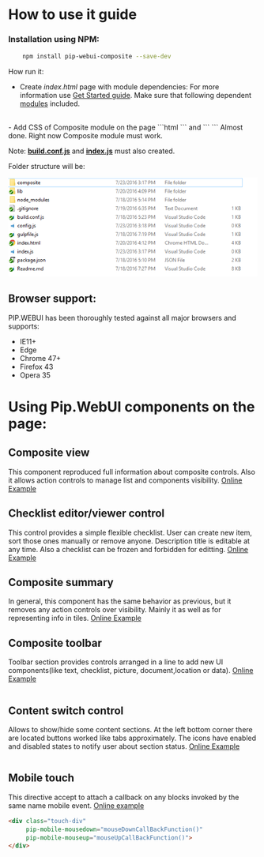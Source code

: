 # How to use it guide

### Installation using NPM:
```bash
    npm install pip-webui-composite --save-dev
```

How run it:

- Create _index.html_ page with module dependencies:
    For more information use [Get Started guide](https://github.com/uharbachou/pip-get-started). Make sure that following dependent [modules](../readme#dependencies) included.
</br>
- Add CSS of Composite module on the page
```html
<link rel="stylesheet" href="lib/pip-webui-composite.css"/>
```
and 
```
<script src="lib/pip-webui-composite.js"></script>
```
Almost done. Right now Composite module must work.

Note: [**build.conf.js**](https://github.com/pip-webui/pip-webui/tree/master/doc/configjs-readme.md) and [**index.js**](https://github.com/pip-webui/pip-webui/tree/master/doc/indexjs-readme.md) must also created.

Folder structure will be:

<a href="images/folder-structure.png">
    <img src="images/folder-structure.png"/>
</a>

## Browser support:

PIP.WEBUI has been thoroughly tested against all major browsers and supports:

 * IE11+
 * Edge
 * Chrome 47+
 * Firefox 43
 * Opera 35

# Using Pip.WebUI components on the page:

## <a name="composite_view"></a>Composite view
This component reproduced full information about composite controls. 
Also it allows action controls to manage list and components visibility.
[Online Example](http://webui.pipdevs.com/pip-webui-composite/index.html#/composite_view)

## Checklist editor/viewer control
This control provides a simple flexible checklist. User can create new item, sort those ones manually or remove anyone.
Description title is editable at any time. Also a checklist can be frozen and forbidden for editting.
[Online Example](http://webui.pipdevs.com/pip-webui-composite/index.html#/checklist)

## Composite summary
In general, this component has the same behavior as previous, but it removes any action controls over visibility. 
Mainly it as well as for representing info in tiles.
[Online Example](http://webui.pipdevs.com/pip-webui-composite/index.html#/composite_summary)

## Composite toolbar
Toolbar section provides controls arranged in a line to add new UI components(like text, checklist, picture, document,location or data).
[Online Example](http://webui.pipdevs.com/pip-webui-composite/index.html#/composite)
```html

```

## Content switch control
Allows to show/hide some content sections. At the left bottom corner there are located buttons worked like tabs approximately.
The icons have enabled and disabled states to notify user about section status.
[Online Example](http://webui.pipdevs.com/pip-webui-composite/index.html#/content_switch)
```html

```

## Mobile touch
This directive accept to attach a callback on any blocks invoked by the same name mobile event.
[Online example](http://webui.pipdevs.com/pip-webui-composite/index.html#/mobile_touch)
```html
<div class="touch-div"
     pip-mobile-mousedown="mouseDownCallBackFunction()"
     pip-mobile-mouseup="mouseUpCallBackFunction()">
</div>
```
